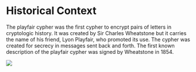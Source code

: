# Historical Context
The playfair cypher was the first cypher to encrypt pairs of letters in cryptologic history. It was created by Sir Charles Wheatstone but it carries the name of his friend, Lyon Playfair, who promoted its use. The cypher was created for secrecy in messages sent back and forth. The first known description of the playfair cypher was signed by Wheatstone in 1854.

![](https://crypto.interactive-maths.com/uploads/1/1/3/4/11345755/5174546_orig.jpg)
